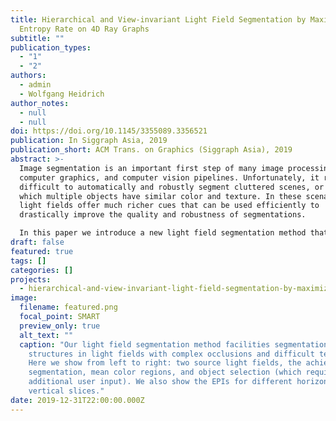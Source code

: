 ```yaml
---
title: Hierarchical and View-invariant Light Field Segmentation by Maximizing
  Entropy Rate on 4D Ray Graphs
subtitle: ""
publication_types:
  - "1"
  - "2"
authors:
  - admin
  - Wolfgang Heidrich
author_notes:
  - null
  - null
doi: https://doi.org/10.1145/3355089.3356521
publication: In Siggraph Asia, 2019
publication_short: ACM Trans. on Graphics (Siggraph Asia), 2019
abstract: >-
  Image segmentation is an important first step of many image processing,
  computer graphics, and computer vision pipelines. Unfortunately, it remains
  difficult to automatically and robustly segment cluttered scenes, or scenes in
  which multiple objects have similar color and texture. In these scenarios,
  light fields offer much richer cues that can be used efficiently to
  drastically improve the quality and robustness of segmentations.

  In this paper we introduce a new light field segmentation method that respects texture appearance, depth consistency, as well as occlusion, and creates well-shaped segments that are robust under viewpoint changes. Furthermore, our segmentation is hierarchical, i.e. with a single optimization, a whole hierarchy of segmentations with different numbers of regions is available. All this is achieved with a submodular objective function that
draft: false
featured: true
tags: []
categories: []
projects:
  - hierarchical-and-view-invariant-light-field-segmentation-by-maximizing-entropy-rate-on-4d-ray-graphs
image:
  filename: featured.png
  focal_point: SMART
  preview_only: true
  alt_text: ""
  caption: "Our light field segmentation method facilities segmentation of fine
    structures in light fields with complex occlusions and difficult textures.
    Here we show from left to right: two source light fields, the achieved
    segmentation, mean color regions, and object selection (which requires
    additional user input). We also show the EPIs for different horizontal and
    vertical slices."
date: 2019-12-31T22:00:00.000Z
---
```

